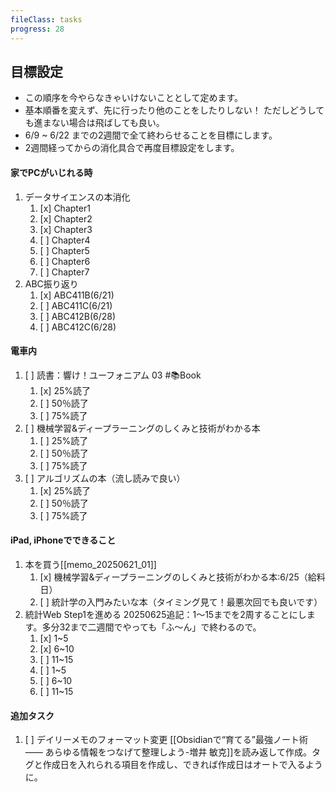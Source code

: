 ```yaml
---
fileClass: tasks
progress: 28
---
```


## 目標設定
- この順序を今やらなきゃいけないこととして定めます。
- 基本順番を変えず、先に行ったり他のことをしたりしない！
  ただしどうしても進まない場合は飛ばしても良い。
- 6/9 ~ 6/22 までの2週間で全て終わらせることを目標にします。
- 2週間経ってからの消化具合で再度目標設定をします。

#### 家でPCがいじれる時
1. データサイエンスの本消化
	1. [x] Chapter1
	2. [x] Chapter2
	3. [x] Chapter3
	4. [ ] Chapter4
	5. [ ] Chapter5
	6. [ ] Chapter6
	7. [ ] Chapter7
2. ABC振り返り
	1. [x] ABC411B(6/21)
	2. [ ] ABC411C(6/21)
	3. [ ] ABC412B(6/28)
	4. [ ] ABC412C(6/28)

#### 電車内
1. [ ] 読書：響け！ユーフォニアム 03 #📚Book 
	1. [x] 25%読了
	2. [ ] 50％読了
	3. [ ] 75%読了
2. [ ] 機械学習&ディープラーニングのしくみと技術がわかる本
	1. [ ] 25%読了
	2. [ ] 50％読了
	3. [ ] 75%読了
3. [ ] アルゴリズムの本（流し読みで良い）
	1. [x] 25%読了
	2. [ ] 50％読了
	3. [ ] 75%読了

#### iPad, iPhoneでできること
1. 本を買う[[memo_20250621_01]]
	1. [x] 機械学習&ディープラーニングのしくみと技術がわかる本:6/25（給料日）
	2. [ ] 統計学の入門みたいな本（タイミング見て！最悪次回でも良いです）
2. 統計Web Step1を進める
	20250625追記：1〜15までを2周することにします。多分32まで二週間でやっても「ふ〜ん」で終わるので。
	1. [x] 1~5
	2. [x] 6~10
	3. [ ] 11~15
	4. [ ] 1~5
	5. [ ] 6~10
	6. [ ] 11~15
#### 追加タスク
1. [ ] デイリーメモのフォーマット変更
       [[Obsidianで“育てる”最強ノート術 —— あらゆる情報をつなげて整理しよう-増井 敏克]]を読み返して作成。タグと作成日を入れられる項目を作成し、できれば作成日はオートで入るように。